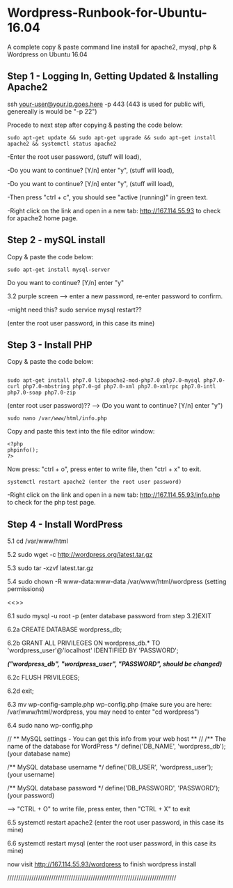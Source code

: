 # Wordpress-Runbook-for-Ubuntu-16.04
A complete copy &amp; paste command line install for apache2, mysql, php &amp; Wordpress on Ubuntu 16.04

## Step 1 - Logging In, Getting Updated & Installing Apache2

ssh your-user@your.ip.goes.here -p 443 (443 is used for public wifi, genereally is would be "-p 22")

Procede to next step after copying & pasting the code below:

```
sudo apt-get update && sudo apt-get upgrade && sudo apt-get install apache2 && systemctl status apache2
```
-Enter the root user password, (stuff will load),

-Do you want to continue? [Y/n] enter "y", (stuff will load),

-Do you want to continue? [Y/n] enter "y", (stuff will load),

-Then press "ctrl + c", you should see "active (running)" in green text.

-Right click on the link and open in a new tab: http://167.114.55.93 to check for apache2 home page.

## Step 2 - mySQL install

Copy & paste the code below:

```
sudo apt-get install mysql-server 
```
Do you want to continue? [Y/n] enter "y"

3.2 purple screen --> enter a new password, re-enter password to confirm.

-might need this? sudo service mysql restart??

(enter the root user password, in this case its mine)

## Step 3 - Install PHP

Copy & paste the code below:

```

sudo apt-get install php7.0 libapache2-mod-php7.0 php7.0-mysql php7.0-curl php7.0-mbstring php7.0-gd php7.0-xml php7.0-xmlrpc php7.0-intl php7.0-soap php7.0-zip

```
	
 (enter root user password)?? --> (Do you want to continue? [Y/n] enter "y")

```
sudo nano /var/www/html/info.php 
```

Copy and paste this text into the file editor window:

```
<?php
phpinfo();
?>
```

Now press: "ctrl + o", press enter to write file, then "ctrl + x" to exit.

```
systemctl restart apache2 (enter the root user password)
```
-Right click on the link and open in a new tab: http://167.114.55.93/info.php to check for the php test page.

## Step 4 - Install WordPress

5.1 cd /var/www/html

5.2 sudo wget -c http://wordpress.org/latest.tar.gz

5.3 sudo tar -xzvf latest.tar.gz

5.4 sudo chown -R www-data:www-data /var/www/html/wordpress (setting permissions)

<<<creating database in mySQL>>>

6.1 sudo mysql -u root -p (enter database password from step 3.2)EXIT


6.2a CREATE DATABASE wordpress_db; 

6.2b GRANT ALL PRIVILEGES ON wordpress_db.* TO 'wordpress_user'@'localhost' IDENTIFIED BY 'PASSWORD'; 

*****("wordpress_db", "wordpress_user", "PASSWORD", should be changed)*****

6.2c FLUSH PRIVILEGES;

6.2d exit;

6.3 mv wp-config-sample.php wp-config.php (make sure you are here:  /var/www/html/wordpress, you may need to enter "cd wordpress")

6.4 sudo nano wp-config.php

// ** MySQL settings - You can get this info from your web host ** //
/** The name of the database for WordPress */
define('DB_NAME', 'wordpress_db');                (your database name)

/** MySQL database username */
define('DB_USER', 'wordpress_user');              (your username)

/** MySQL database password */
define('DB_PASSWORD', 'PASSWORD');                (your password)

--> "CTRL + O" to write file, press enter, then "CTRL + X" to exit

6.5 systemctl restart apache2 (enter the root user password, in this case its mine)

6.6 systemctl restart mysql (enter the root user password, in this case its mine)




now visit http://167.114.55.93/wordpress to finish wordpress install


/////////////////////////////////////////////////////////////////////////////
